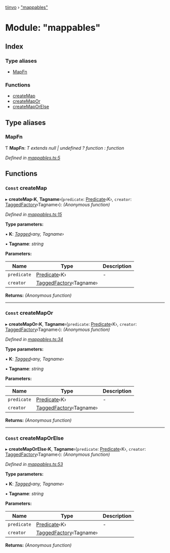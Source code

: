 [tiinvo](../README.md) › ["mappables"](_mappables_.md)

# Module: "mappables"

## Index

### Type aliases

* [MapFn](_mappables_.md#mapfn)

### Functions

* [createMap](_mappables_.md#const-createmap)
* [createMapOr](_mappables_.md#const-createmapor)
* [createMapOrElse](_mappables_.md#const-createmaporelse)

## Type aliases

###  MapFn

Ƭ **MapFn**: *T extends null | undefined ? function : function*

*Defined in [mappables.ts:5](https://github.com/OctoD/tiinvo/blob/446c93b/src/mappables.ts#L5)*

## Functions

### `Const` createMap

▸ **createMap**‹**K**, **Tagname**›(`predicate`: [Predicate](_predicate_.md#predicate)‹K›, `creator`: [TaggedFactory](_tagged_type_.md#taggedfactory)‹Tagname›): *(Anonymous function)*

*Defined in [mappables.ts:15](https://github.com/OctoD/tiinvo/blob/446c93b/src/mappables.ts#L15)*

**Type parameters:**

▪ **K**: *[Tagged](_tagged_type_.md#tagged)‹any, Tagname›*

▪ **Tagname**: *string*

**Parameters:**

Name | Type | Description |
------ | ------ | ------ |
`predicate` | [Predicate](_predicate_.md#predicate)‹K› | - |
`creator` | [TaggedFactory](_tagged_type_.md#taggedfactory)‹Tagname› |   |

**Returns:** *(Anonymous function)*

___

### `Const` createMapOr

▸ **createMapOr**‹**K**, **Tagname**›(`predicate`: [Predicate](_predicate_.md#predicate)‹K›, `creator`: [TaggedFactory](_tagged_type_.md#taggedfactory)‹Tagname›): *(Anonymous function)*

*Defined in [mappables.ts:34](https://github.com/OctoD/tiinvo/blob/446c93b/src/mappables.ts#L34)*

**Type parameters:**

▪ **K**: *[Tagged](_tagged_type_.md#tagged)‹any, Tagname›*

▪ **Tagname**: *string*

**Parameters:**

Name | Type | Description |
------ | ------ | ------ |
`predicate` | [Predicate](_predicate_.md#predicate)‹K› | - |
`creator` | [TaggedFactory](_tagged_type_.md#taggedfactory)‹Tagname› |   |

**Returns:** *(Anonymous function)*

___

### `Const` createMapOrElse

▸ **createMapOrElse**‹**K**, **Tagname**›(`predicate`: [Predicate](_predicate_.md#predicate)‹K›, `creator`: [TaggedFactory](_tagged_type_.md#taggedfactory)‹Tagname›): *(Anonymous function)*

*Defined in [mappables.ts:53](https://github.com/OctoD/tiinvo/blob/446c93b/src/mappables.ts#L53)*

**Type parameters:**

▪ **K**: *[Tagged](_tagged_type_.md#tagged)‹any, Tagname›*

▪ **Tagname**: *string*

**Parameters:**

Name | Type | Description |
------ | ------ | ------ |
`predicate` | [Predicate](_predicate_.md#predicate)‹K› | - |
`creator` | [TaggedFactory](_tagged_type_.md#taggedfactory)‹Tagname› |   |

**Returns:** *(Anonymous function)*
